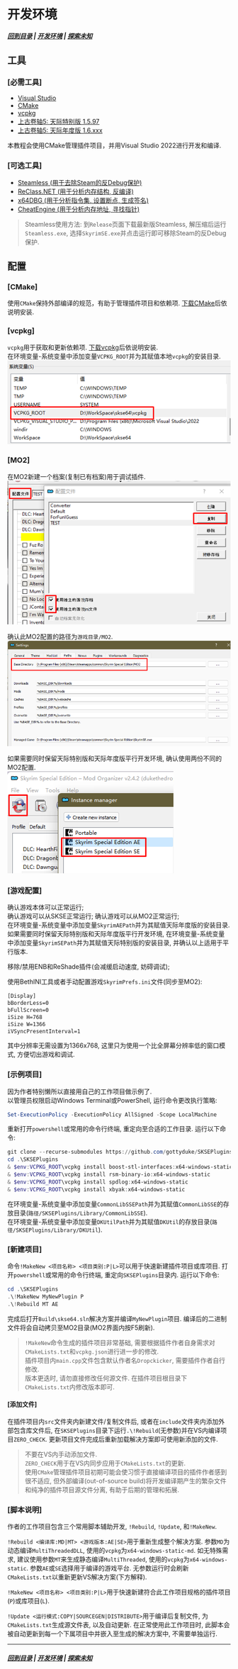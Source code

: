 # 开发环境
##### [回到目录](../README.md) | [开发环境](/docs/Setup.md) | [探索未知](/docs/ToUnknown.md)

## 工具

### [必需工具]
+ [Visual Studio](https://visualstudio.microsoft.com)
+ [CMake](https://cmake.org/)
+ [vcpkg](https://github.com/microsoft/vcpkg/releases)
+ [上古卷轴5: 天际特别版 1.5.97](https://store.steampowered.com/app/489830/The_Elder_Scrolls_V_Skyrim_Special_Edition)
+ [上古卷轴5: 天际年度版 1.6.xxx](https://store.steampowered.com/app/489830/The_Elder_Scrolls_V_Skyrim_Special_Edition)

本教程会使用CMake管理插件项目，并用Visual Studio 2022进行开发和编译.

### [可选工具]
+ [Steamless (用于去除Steam的反Debug保护)](https://github.com/atom0s/Steamless)
+ [ReClass.NET (用于分析内存结构, 反编译)](https://github.com/ReClassNET/ReClass.NET)
+ [x64DBG (用于分析指令集, 设置断点, 生成签名)](https://x64dbg.com/#start)
+ [CheatEngine (用于分析内存地址, 寻找指针)](https://www.cheatengine.org)

> Steamless使用方法: 到`Release`页面下载最新版Steamless, 解压缩后运行`Steamless.exe`, 选择`SkyrimSE.exe`并点击运行即可移除Steam的反Debug保护.

## 配置
### [CMake]
使用`CMake`保持外部编译的规范，有助于管理插件项目和依赖项. [下载CMake](https://cmake.org/)后依说明安装.  

### [vcpkg]
`vcpkg`用于获取和更新依赖项. [下载vcpkg](https://github.com/microsoft/vcpkg/releases)后依说明安装.  
在环境变量-系统变量中添加变量`VCPKG_ROOT`并为其赋值本地`vcpkg`的安装目录.  
![vcpkgAddEnv](/images/env_var.png)

### [MO2] 
在MO2新建一个档案(复制已有档案)用于调试插件.  
![MO2AddProfile](/images/mo2_addprof.png)  

确认此MO2配置的路径为`游戏目录/MO2`.  
![MO2Base](/images/mo2_base.png)  

如果需要同时保留天际特别版和天际年度版平行开发环境, 确认使用两份不同的MO2配置.  
![MO2Parra](/images/mo2_parra.png)  


### [游戏配置]
确认游戏本体可以正常运行;  
确认游戏可以从SKSE正常运行;
确认游戏可以从MO2正常运行;  
在环境变量-系统变量中添加变量`SkyrimAEPath`并为其赋值天际年度版的安装目录.  
如果需要同时保留天际特别版和天际年度版平行开发环境, 在环境变量-系统变量中添加变量`SkyrimSEPath`并为其赋值天际特别版的安装目录, 并确认以上适用于平行版本.

移除/禁用ENB和ReShade插件(会减缓启动速度, 妨碍调试);

使用BethINI工具或者手动配置游戏`SkyrimPrefs.ini`文件(同步至MO2):
```
[Display]
bBorderLess=0
bFullScreen=0
iSize H=768
iSize W=1366
iVSyncPresentInterval=1
```
其中分辨率无需设置为1366x768, 这里只为使用一个比全屏幕分辨率低的窗口模式, 方便切出游戏和调试.

### [示例项目]
因为作者特别懒所以直接用自己的工作项目做示例了.  
以管理员权限启动Windows Terminal或PowerShell, 运行命令更改执行策略:  
```powershell
Set-ExecutionPolicy -ExecutionPolicy AllSigned -Scope LocalMachine
```   
重新打开`powershell`或常用的命令行终端, 重定向至合适的工作目录. 运行以下命令:  
```powershell
git clone --recurse-submodules https://github.com/gottyduke/SKSEPlugins
cd .\SKSEPlugins
& $env:VCPKG_ROOT\vcpkg install boost-stl-interfaces:x64-windows-static
& $env:VCPKG_ROOT\vcpkg install rsm-binary-io:x64-windows-static
& $env:VCPKG_ROOT\vcpkg install spdlog:x64-windows-static
& $env:VCPKG_ROOT\vcpkg install xbyak:x64-windows-static
```  
在环境变量-系统变量中添加变量`CommonLibSSEPath`并为其赋值`CommonLibSSE`的存放目录(`路径/SKSEPlugins/Library/CommonLibSSE`).  
在环境变量-系统变量中添加变量`DKUtilPath`并为其赋值`DKUtil`的存放目录(`路径/SKSEPlugins/Library/DKUtil`).  

### [新建项目]
命令`!MakeNew <项目名称> <项目类别:P|L>`可以用于快速新建插件项目或库项目.
打开`powershell`或常用的命令行终端, 重定向`SKSEPlugins`目录内. 运行以下命令:  
```powershell
cd .\SKSEPlugins
.\!MakeNew MyNewPlugin P
.\!Rebuild MT AE
```
完成后打开`Build\skse64.sln`解决方案并编译`MyNewPlugin`项目. 编译后的二进制文件将会自动拷贝至MO2目录(MO2界面内按F5刷新).  
> `!MakeNew`命令生成的插件项目非常基础, 需要根据插件作者自身需求对`CMakeLists.txt`和`vcpkg.json`进行进一步的修改.  
> 插件项目内`main.cpp`文件包含默认作者名`Dropckicker`, 需要插件作者自行修改.  
> 版本更迭时, 请勿直接修改任何源文件. 在插件项目根目录下`CMakeLists.txt`内修改版本即可.  

#### [添加文件]
在插件项目内`src`文件夹内新建文件/复制文件后, 或者在`include`文件夹内添加外部包含库文件后, 在`SKSEPlugins`目录下运行`.\!Rebuild`(无参数)并在VS内编译项目`ZERO_CHECK`. 更新项目文件完成后重新加载解决方案即可使用新添加的文件.    
> 不要在VS内手动添加文件.  
> `ZERO_CHECK`用于在VS内同步应用于`CMakeLists.txt`的更新.  
> 使用`CMake`管理插件项目初期可能会使习惯于直接编译项目的插件作者感到很不适应, 但外部编译(out-of-source build)将开发编译期产生的繁杂文件和纯净的插件项目源文件分离, 有助于后期的管理和拓展.  

### [脚本说明]
作者的工作项目包含三个常用脚本辅助开发, `!Rebuild`, `!Update`, 和`!MakeNew`.  

`!Rebuild <编译库:MD|MT> <游戏版本:AE|SE>`用于重新生成整个解决方案. 参数`MD`为动态编译`MultiThreadedDLL`, 使用的`vcpkg`为`x64-windows-static-md`. 如无特殊需求, 建议使用参数`MT`来生成静态编译`MultiThreaded`, 使用的`vcpkg`为`x64-windows-static`. 参数`AE`或`SE`选择用于编译的游戏平台. 无参数运行时会刷新`CMakeLists.txt`以重新更新VS解决方案(下方解释).  

`!MakeNew <项目名称> <项目类别:P|L>`用于快速新建符合此工作项目规格的插件项目(`P`)或库项目(`L`).  

`!Update <运行模式:COPY|SOURCEGEN|DISTRIBUTE>`用于编译后复制文件, 为`CMakeLists.txt`生成源文件表, 以及自动更新. 在正常使用此工作项目时, 此脚本会被自动更新到每一个下属项目中并嵌入至生成的解决方案中, 不需要单独运行.  

***
##### [回到目录](../README.md) | [开发环境](/docs/Setup.md) | [探索未知](/docs/ToUnknown.md)